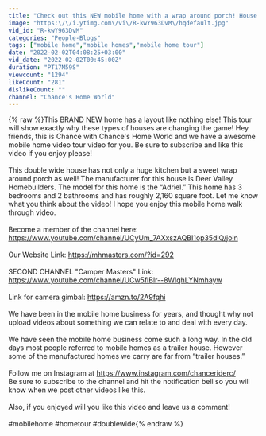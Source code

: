 ```yaml
---
title: "Check out this NEW mobile home with a wrap around porch! House Tour"
image: "https:\/\/i.ytimg.com\/vi\/R-kwY963DvM\/hqdefault.jpg"
vid_id: "R-kwY963DvM"
categories: "People-Blogs"
tags: ["mobile home","mobile homes","mobile home tour"]
date: "2022-02-02T04:08:25+03:00"
vid_date: "2022-02-02T00:45:00Z"
duration: "PT17M59S"
viewcount: "1294"
likeCount: "281"
dislikeCount: ""
channel: "Chance's Home World"
---
```

{% raw %}This BRAND NEW home has a layout like nothing else! This tour will show exactly why these types of houses are changing the game! Hey friends, this is Chance with Chance's Home World and we have a awesome mobile home video tour video for you. Be sure to subscribe and like this video if you enjoy please!<br /><br />This double wide house has not only a huge kitchen but a sweet wrap around porch as well! The manufacturer for this house is Deer Valley Homebuilders. The model for this home is the “Adriel.” This home has 3 bedrooms and 2 bathrooms and has roughly 2,160 square foot. Let me know what you think about the video! I hope you enjoy this mobile home walk through video.<br /><br />Become a member of the channel here: <a rel="nofollow" target="blank" href="https://www.youtube.com/channel/UCyUm_7AXxszAQBI1op35dlQ/join">https://www.youtube.com/channel/UCyUm_7AXxszAQBI1op35dlQ/join</a><br /><br />Our Website Link: <a rel="nofollow" target="blank" href="https://mhmasters.com/?id=292">https://mhmasters.com/?id=292</a><br /><br />SECOND CHANNEL &quot;Camper Masters&quot; Link: <a rel="nofollow" target="blank" href="https://www.youtube.com/channel/UCw5flBlr--8WlqhLYNmhayw">https://www.youtube.com/channel/UCw5flBlr--8WlqhLYNmhayw</a><br /><br />Link for camera gimbal: <a rel="nofollow" target="blank" href="https://amzn.to/2A9fqhi">https://amzn.to/2A9fqhi</a><br /><br />We have been in the mobile home business for years, and thought why not upload videos about something we can relate to and deal with every day.<br /><br />We have seen the mobile home business come such a long way. In the old days most people referred to mobile homes as a trailer house. However some of the manufactured homes we carry are far from “trailer houses.”<br /><br />Follow me on Instagram at <a rel="nofollow" target="blank" href="https://www.instagram.com/chanceriderc/">https://www.instagram.com/chanceriderc/</a><br />Be sure to subscribe to the channel and hit the notification bell so you will know when we post other videos like this. <br /><br />Also, if you enjoyed will you like this video and leave us a comment!<br /><br />#mobilehome #hometour #doublewide{% endraw %}

